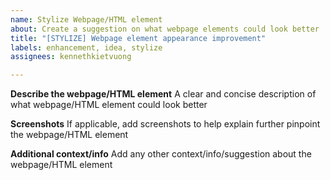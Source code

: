 ```yaml
---
name: Stylize Webpage/HTML element
about: Create a suggestion on what webpage elements could look better
title: "[STYLIZE] Webpage element appearance improvement"
labels: enhancement, idea, stylize
assignees: kennethkietvuong

---
```


**Describe the webpage/HTML element**
A clear and concise description of what webpage/HTML element could look better

**Screenshots**
If applicable, add screenshots to help explain further pinpoint the webpage/HTML element

**Additional context/info**
Add any other context/info/suggestion about the webpage/HTML element
